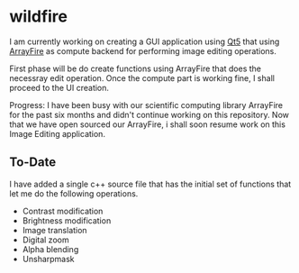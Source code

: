 wildfire
========
I am currently working on creating a GUI application using [Qt5](http://qt-project.org/) that using [ArrayFire](http://www.arrayfire.com/docs/) as compute backend for performing image editing operations.

First phase will be do create functions using ArrayFire that does the necessray edit operation. Once the compute part is working fine, I shall proceed to the UI creation.

Progress: I have been busy with our scientific computing library ArrayFire for the past six months and didn't continue working on this repository. Now that we have open sourced our ArrayFire, i shall soon resume work on this Image Editing application.

To-Date
-------
I have added a single c++ source file that has the initial set of functions that let me do the following operations.

* Contrast modification
* Brightness modification
* Image translation
* Digital zoom
* Alpha blending
* Unsharpmask
